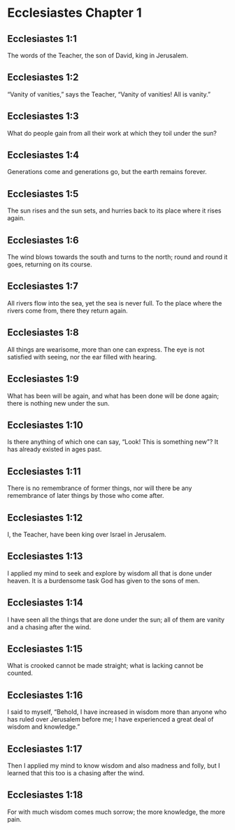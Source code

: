 # Ecclesiastes Chapter 1

## Ecclesiastes 1:1
The words of the Teacher, the son of David, king in Jerusalem.

## Ecclesiastes 1:2
“Vanity of vanities,” says the Teacher, “Vanity of vanities! All is vanity.”

## Ecclesiastes 1:3
What do people gain from all their work at which they toil under the sun?

## Ecclesiastes 1:4
Generations come and generations go, but the earth remains forever.

## Ecclesiastes 1:5
The sun rises and the sun sets, and hurries back to its place where it rises again.

## Ecclesiastes 1:6
The wind blows towards the south and turns to the north; round and round it goes, returning on its course.

## Ecclesiastes 1:7
All rivers flow into the sea, yet the sea is never full. To the place where the rivers come from, there they return again.

## Ecclesiastes 1:8
All things are wearisome, more than one can express. The eye is not satisfied with seeing, nor the ear filled with hearing.

## Ecclesiastes 1:9
What has been will be again, and what has been done will be done again; there is nothing new under the sun.

## Ecclesiastes 1:10
Is there anything of which one can say, “Look! This is something new”? It has already existed in ages past.

## Ecclesiastes 1:11
There is no remembrance of former things, nor will there be any remembrance of later things by those who come after.

## Ecclesiastes 1:12
I, the Teacher, have been king over Israel in Jerusalem.

## Ecclesiastes 1:13
I applied my mind to seek and explore by wisdom all that is done under heaven. It is a burdensome task God has given to the sons of men.

## Ecclesiastes 1:14
I have seen all the things that are done under the sun; all of them are vanity and a chasing after the wind.

## Ecclesiastes 1:15
What is crooked cannot be made straight; what is lacking cannot be counted.

## Ecclesiastes 1:16
I said to myself, “Behold, I have increased in wisdom more than anyone who has ruled over Jerusalem before me; I have experienced a great deal of wisdom and knowledge.”

## Ecclesiastes 1:17
Then I applied my mind to know wisdom and also madness and folly, but I learned that this too is a chasing after the wind.

## Ecclesiastes 1:18
For with much wisdom comes much sorrow; the more knowledge, the more pain.
